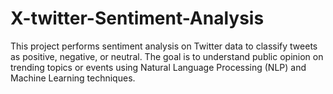 # X-twitter-Sentiment-Analysis
This project performs sentiment analysis on Twitter data to classify tweets as positive, negative, or neutral. The goal is to understand public opinion on trending topics or events using Natural Language Processing (NLP) and Machine Learning techniques.

